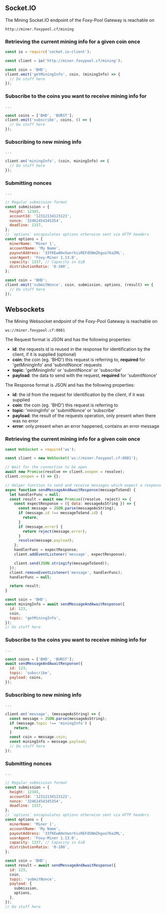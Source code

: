 ## Socket.IO

The Mining Socket.IO endpoint of the Foxy-Pool Gateway is reachable on

```
http://miner.foxypool.cf/mining
```

### Retrieving the current mining info for a given coin once

```javascript
const io = require('socket.io-client');

const client = io('http://miner.foxypool.cf/mining');

const coin = 'BHD';
client.emit('getMiningInfo', coin, (miningInfo) => {
  // Do stuff here
});
```

### Subscribe to the coins you want to receive mining info for

```javascript
...

const coins = ['BHD', 'BURST'];
client.emit('subscribe', coins, () => {
  // Do stuff here
});
```

### Subscribing to new mining info

```javascript
...

client.on('miningInfo', (coin, miningInfo) => {
  // Do stuff here
});
```

### Submitting nonces

```javascript
...

// Regular submission format
const submission = {
  height: 12345,
  accountId: '12312134123123',
  nonce: '32462454345354',
  deadline: 1337,
};
// `options` encapsulates options otherwise sent via HTTP headers
const options = {
  minerName: 'Miner 1',
  accountName: 'My Name',
  payoutAddress: '33fKEwAHxVwnrhisREFdSNmZkguo76a2ML',
  userAgent: 'Foxy-Miner 1.13.0',
  capacity: 1337, // Capacity in GiB
  distributionRatio: '0-100',
};

const coin = 'BHD';
client.emit('submitNonce', coin, submission, options, (result) => {
  // Do stuff here
});
```

## Websockets

The Mining Websocket endpoint of the Foxy-Pool Gateway is reachable on

```
ws://miner.foxypool.cf:8081
```

The Request format is JSON and has the following properties:

- **id**: the requests id is reused in the response for identification by the client, if it is supplied (optional)
- **coin**: the coin (eg. 'BHD') this request is referring to, **required** for 'getMiningInfo' and 'submitNonce' requests
- **topic**: 'getMiningInfo' or 'submitNonce' or 'subscribe'
- **payload**: the data to send with the request, **required** for 'submitNonce'

The Response format is JSON and has the following properties:

- **id**: the id from the request for identification by the client, if it was supplied
- **coin**: the coin (eg. 'BHD') this request is referring to
- **topic**: 'miningInfo' or 'submitNonce' or 'subscribe'
- **payload**: the result of the requests operation, only present when there was no error
- **error**: only present when an error happened, contains an error message



### Retrieving the current mining info for a given coin once

```javascript
const WebSocket = require('ws');

const client = new WebSocket('ws://miner.foxypool.cf:8081');

// Wait for the connection to be open
await new Promise(resolve => client.onopen = resolve);
client.onopen = () => {};

// Helper function to send and receive messages which expect a response indicated by the same id
async function sendMessageAndAwaitResponse(messageToSend) {
  let handlerFunc = null;
  const result = await new Promise((resolve, reject) => {
    const expectResponse = ({ data: messageAsString }) => {
      const message = JSON.parse(messageAsString);
      if (message.id !== messageToSend.id) {
        return;
      }
      if (message.error) {
        return reject(message.error);
      }
      resolve(message.payload);
    };
    handlerFunc = expectResponse;
    client.addEventListener('message', expectResponse);

    client.send(JSON.stringify(messageToSend));
  });
  client.removeEventListener('message', handlerFunc);
  handlerFunc = null;

  return result;
}

const coin = 'BHD';
const miningInfo = await sendMessageAndAwaitResponse({
  id: 123,
  coin,
  topic: 'getMiningInfo',
});
// Do stuff here
```

### Subscribe to the coins you want to receive mining info for

```javascript
...

const coins = ['BHD', 'BURST'];
await sendMessageAndAwaitResponse({
  id: 123,
  topic: 'subscribe',
  payload: coins,
});
```

### Subscribing to new mining info

```javascript
...

client.on('message', (messageAsString) => {
  const message = JSON.parse(messageAsString);
  if (message.topic !== 'miningInfo') {
    return;
  }
  const coin = message.coin;
  const miningInfo = message.payload;
  // Do stuff here
});
```

### Submitting nonces

```javascript
...

// Regular submission format
const submission = {
  height: 12345,
  accountId: '12312134123123',
  nonce: '32462454345354',
  deadline: 1337,
};
// `options` encapsulates options otherwise sent via HTTP headers
const options = {
  minerName: 'Miner 1',
  accountName: 'My Name',
  payoutAddress: '33fKEwAHxVwnrhisREFdSNmZkguo76a2ML',
  userAgent: 'Foxy-Miner 1.13.0',
  capacity: 1337, // Capacity in GiB
  distributionRatio: '0-100',
};

const coin = 'BHD';
const result = await sendMessageAndAwaitResponse({
  id: 123,
  coin,
  topic: 'submitNonce',
  payload: {
    submission,
    options,
  },
});
// Do stuff here
```
